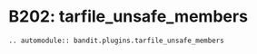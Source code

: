 # B202: tarfile_unsafe_members

```{eval-rst}
.. automodule:: bandit.plugins.tarfile_unsafe_members
```
